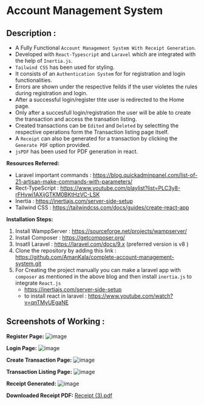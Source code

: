 # Account Management System

## Description :
- A Fully Functional `Account Management System With Receipt Generation`.
- Developed with `React-Typescript` and `Laravel` which are integrated with the help of `Inertia.js`.
- `Tailwind CSS` has been used for styling.
- It consists of an `Authentication System` for for registration and login functionalities.
- Errors are shown under the respective feilds if the user violetes the rules during registration and login. 
- After a successful login/register thte user is redirected to the Home page.
- Only after a succesfull login/registration the user will be able to create the transaction and access the transation listing.
- Created transactions can be `Edited` and `Deleted` by selectting the respective operations form the Transaction listing page itself.
- A `Receipt` can also be generated for a transaction by clicking the `Generate PDF` option provided.
- `jsPDF` has been used for PDF generation in react.

**Resources Referred:**
- Laravel important commands : https://blog.quickadminpanel.com/list-of-21-artisan-make-commands-with-parameters/
- Rect-TypeScript : https://www.youtube.com/playlist?list=PLC3y8-rFHvwi1AXijGTKM0BKtHzVC-LSK
- Inertia : https://inertiajs.com/server-side-setup
- Tailwind CSS : https://tailwindcss.com/docs/guides/create-react-app

**Installation Steps:**
1. Install WamppServer : https://sourceforge.net/projects/wampserver/
2. Install Composer : https://getcomposer.org/
3. Insatll Laravel : https://laravel.com/docs/9.x (preferred version is v8 )
4. Clone the repository by adding this link : https://github.com/AmanKala/complete-account-management-system.git
5. For Creating the project manually you can make a laravel app with `composer` as mentioned in the above blog and then install `inertia.js` to integrate `React.js`
    - https://inertiajs.com/server-side-setup
    - to install react in laravel : https://www.youtube.com/watch?v=qnTMyUEgaNE
    
## Screenshots of Working :

**Register Page:**
![image](https://user-images.githubusercontent.com/73444046/185043960-bfa9fb56-587d-42e4-a90a-dafd45a6c2b7.png)

**Login Page:**
![image](https://user-images.githubusercontent.com/73444046/185044042-c248eb15-2641-4b7e-b732-3324a1ad5062.png)

**Create Transaction Page:**
![image](https://user-images.githubusercontent.com/73444046/185044134-7f6f0bf5-cdcd-4d32-a17a-5e1184a60583.png)

**Transaction Listing Page:**
![image](https://user-images.githubusercontent.com/73444046/185044252-63ca50fc-22c7-4b94-993a-f4e303bdfaeb.png)

**Receipt Generated:**
![image](https://user-images.githubusercontent.com/73444046/185044394-c171aa53-6a79-4d53-ba5f-eb829d6feb1a.png)

**Downloaded Receipt PDF:** 
[Receipt (3).pdf](https://github.com/AmanKala/complete-account-management-system/files/9356727/Receipt.3.pdf)

